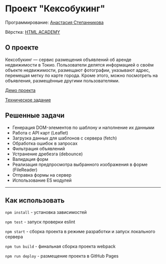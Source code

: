 # Проект "Кексобукинг"
Программирование: [Анастасия Степанникова](https://github.com/Asya-ya)

Вёрстка: [HTML ACADEMY](https://htmlacademy.ru/)

## О проекте
Кексобукинг — cервис размещения объявлений об аренде недвижимости в Токио. Пользователи делятся информацией о своём объекте недвижимости, 
размещают фотографии, указывают адрес, перемещая метку по карте города. 
Кроме этого, можно посмотреть на объявления, размещённые другими пользователями.

[Демо проекта](https://asya-ya.github.io/keksobooking/)

[Техническое задание](Specification.md)

## Решенные задачи
- Генерация DOM-элементов по шаблону и наполнение их данными
- Работа с API карт (Leaflet)
- Загрузка данных для шаблонов с сервера (fetch)
- Обработка ошибок в запросах
- Фильтрация объявлений
- Устранение дребезга (debounce)
- Валидация форм
- Реализация предпросмотра выбранного изображения в форме (FileReader)
- Отправка формы на сервер
- Использование ES модулей

---

## Как использовать
`npm install` - установка зависимостей

`npm test` - запуск проверки eslint

`npm start` - сборка проекта в режиме разработки и запуск локального сервера

`npm tun build` - финальная сборка проекта webpack

`npm run deploy` - размещение проекта в GitHub Pages
